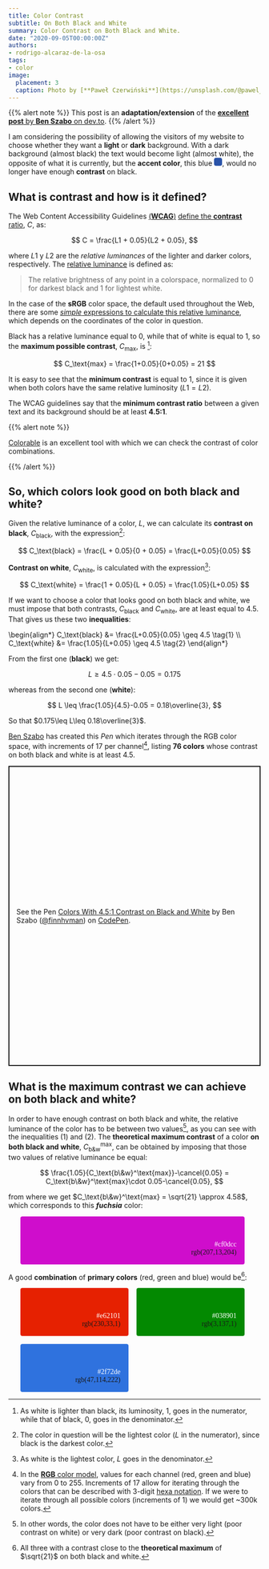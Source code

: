 ```yaml
---
title: Color Contrast
subtitle: On Both Black and White
summary: Color Contrast on Both Black and White.
date: "2020-09-05T00:00:00Z"
authors:
- rodrigo-alcaraz-de-la-osa
tags:
- color
image:
  placement: 3  
  caption: Photo by [**Paweł Czerwiński**](https://unsplash.com/@pawel_czerwinski) on [Unsplash](https://unsplash.com)
---
```


{{% alert note %}}
This post is an **adaptation/extension** of the [**excellent post** by **Ben Szabo** on dev.to](https://dev.to/finnhvman/which-colors-look-good-on-black-and-white-2pe6).
{{% /alert %}}

I am considering the possibility of allowing the visitors of my website to choose whether they want a **light** or **dark** background. With a dark background (almost black) the text would become light (almost white), the opposite of what it is currently, but the **accent color**, this blue <svg width="1rem" height="1rem">
  <rect rx="4" ry="4" width="1rem" height="1rem" style="fill:#2a54a9" />
</svg>, would no longer have enough **contrast** on black.

## What is contrast and how is it defined?
The Web Content Accessibility Guidelines [(**WCAG**)](https://www.w3.org/WAI/standards-guidelines/wcag/) [define the **contrast** ratio](https://www.w3.org/TR/WCAG21/#dfn-contrast-ratio), $C$, as:

$$
C = \frac{L1 + 0.05}{L2 + 0.05},
$$

where $L1$ y $L2$ are the *relative luminances* of the lighter and darker colors, respectively. The [relative luminance](https://www.w3.org/TR/WCAG21/#dfn-relative-luminance) is defined as:

> The relative brightness of any point in a colorspace, normalized to 0 for darkest black and 1 for lightest white.

In the case of the **sRGB** color space, the default used throughout the Web, there are some [*simple* expressions to calculate this relative luminance](https://www.w3.org/TR/WCAG21/#dfn-relative-luminance), which depends on the coordinates of the color in question.

Black has a relative luminance equal to 0, while that of white is equal to 1, so the **maximum possible contrast**, $C_\text{max}$, is [^1]:

[^1]: As white is lighter than black, its luminosity, 1, goes in the numerator, while that of black, 0, goes in the denominator.

$$
C_\text{max} = \frac{1+0.05}{0+0.05} = 21
$$

It is easy to see that the **minimum contrast** is equal to 1, since it is given when both colors have the same relative luminosity ($L1 = L2$).

The WCAG guidelines say that the **minimum contrast ratio** between a given text and its background should be at least **4.5:1**.

{{% alert note %}}

[Colorable](https://colorable.jxnblk.com/) is an excellent tool with which we can check the contrast of color combinations.

{{% /alert %}}

## So, which colors look good on both black and white?
Given the relative luminance of a color, $L$, we can calculate its **contrast on black**, $C_\text{black}$, with the expression[^2]:

[^2]: The color in question will be the lightest color ($L$ in the numerator), since black is the darkest color. 

$$
C_\text{black} = \frac{L + 0.05}{0 + 0.05} = \frac{L+0.05}{0.05}
$$

**Contrast on white**, $C_\text{white}$, is calculated with the expression[^3]:

[^3]: As white is the lightest color, $L$ goes in the denominator.

$$
C_\text{white} = \frac{1 + 0.05}{L + 0.05} = \frac{1.05}{L+0.05}
$$

If we want to choose a color that looks good on both black and white, we must impose that both contrasts, $C_\text{black}$ and $C_\text{white}$, are at least equal to 4.5. That gives us these two <strong>inequalities</strong>:

\begin{align*}
C_\text{black} &= \frac{L+0.05}{0.05} \geq 4.5 \tag{1} \\\\
C_\text{white} &= \frac{1.05}{L+0.05} \geq 4.5 \tag{2}
\end{align*}

From the first one (**black**) we get:

$$
L \geq 4.5\cdot 0.05-0.05 = 0.175
$$

whereas from the second one (**white**):

$$
L \leq \frac{1.05}{4.5}-0.05 = 0.18\overline{3},
$$

So that $0.175\leq L\leq 0.18\overline{3}$.

[Ben Szabo](https://dev.to/finnhvman) has created this *Pen* which iterates through the RGB color space, with increments of 17 per channel[^4], listing **76 colors** whose contrast on both black and white is at least 4.5.

[^4]: In the [**RGB** color model](https://en.wikipedia.org/wiki/RGB), values for each channel (red, green and blue) vary from 0 to 255. Increments of 17 allow for iterating through the colors that can be described with 3-digit [hexa notation](https://en.wikipedia.org/wiki/Web_colors). If we were to iterate through all possible colors (increments of 1) we would get ~300k colors.

<p class="codepen" data-height="600" data-theme-id="light" data-default-tab="result" data-user="finnhvman" data-slug-hash="bZQLgR" style="height: 600px; box-sizing: border-box; display: flex; align-items: center; justify-content: center; border: 2px solid; margin: 1em 0; padding: 1em;" data-pen-title="Colors With 4.5:1 Contrast on Black and White">
  <span>See the Pen <a href="https://codepen.io/finnhvman/pen/bZQLgR">
  Colors With 4.5:1 Contrast on Black and White</a> by Ben Szabo (<a href="https://codepen.io/finnhvman">@finnhvman</a>)
  on <a href="https://codepen.io">CodePen</a>.</span>
</p>
<script async src="https://static.codepen.io/assets/embed/ei.js"></script>

## What is the maximum contrast we can achieve on both black and white?
In order to have enough contrast on both black and white, the relative luminance of the color has to be between two values[^5], as you can see with the inequalities (1) and (2). The **theoretical maximum contrast** of a color **on both black and white**, $C_\text{b\&w}^\text{max}$, can be obtained by imposing that those two values of relative luminance be equal:

[^5]: In other words, the color does not have to be either very light (poor contrast on white) or very dark (poor contrast on black).

$$
\frac{1.05}{C_\text{b\&w}^\text{max}}-\cancel{0.05} = C_\text{b\&w}^\text{max}\cdot 0.05-\cancel{0.05},
$$

from where we get $C_\text{b\&w}^\text{max} = \sqrt{21} \approx 4.58$, which corresponds to this <strong><em>fuchsia</em></strong> color:

<ul style="display: grid;
  grid-template-columns: repeat(auto-fill, minmax(1fr, 1fr));
  grid-gap: 16px;
  padding-right: 32px;">
  <li style="border-radius: 4px;
  padding: 48px 16px 16px;
  list-style: none;
  text-align: end; background-color: #cf0dcc; font-family: Inconsolata">
	  <span style="color:white">#cf0dcc</span><br>rgb(207,13,204)
  </li>
</ul>

A good **combination** of **primary colors** (red, green and blue) would be[^6]:

[^6]: All three with a contrast close to the **theoretical maximum** of $\sqrt{21}$ on both black and white.

<ul style="display: grid;
  grid-template-columns: repeat(auto-fill, minmax(164px, 1fr));
  grid-gap: 16px;
  padding-right: 32px;">
  <li style="border-radius: 4px;
  padding: 48px 16px 16px;
  list-style: none;
  text-align: end; background-color: #e62101; font-family: Inconsolata">
	  <span style="color:white">#e62101</span><br>rgb(230,33,1)
  </li>
  <li style="border-radius: 4px;
  padding: 48px 16px 16px;
  list-style: none;
  text-align: end; background-color: #038901; font-family: Inconsolata">
	  <span style="color:white">#038901</span><br>rgb(3,137,1)
  </li>
  <li style="border-radius: 4px;
  padding: 48px 16px 16px;
  list-style: none;
  text-align: end; background-color: #2f72de; font-family: Inconsolata">
	  <span style="color:white">#2f72de</span><br>rgb(47,114,222)
  </li>    
</ul>